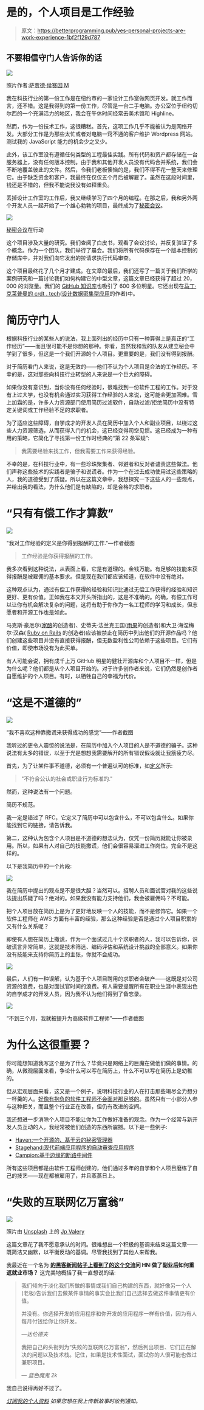 # 是的，个人项目是工作经验

> 原文：<https://betterprogramming.pub/yes-personal-projects-are-work-experience-1bf2f129d787>

## 不要相信守门人告诉你的话

![](img/89f78c88b801a03d6ff6564250eda610.png)

照片作者:[萨贾德·侯赛因 M](https://burst.shopify.com/@sajjad01)

我在科技行业的第一份工作是在纽约市的一家设计工作室做网页开发。就工作而言，还不错。这是我得到的第一份工作，尽管是一台二手电脑。办公室位于纽约切尔西的一个充满活力的地区，我会在午休时间经常去美术馆和 Highline。

然而，作为一份技术工作，这很糟糕。首先，这项工作几乎不能被认为是网络开发。大部分工作是为那些太忙或者对电脑一窍不通的客户维护 Wordpress 网站。测试我的 JavaScript 能力的机会少之又少。

此外，该工作室没有遵循任何类型的工程最佳实践。所有代码和资产都存储在一台服务器上，没有任何版本控制。由于我和其他开发人员没有代码合并系统，我们会不断地覆盖彼此的文件。然后，令我们老板懊恼的是，我们不得不花一整天来修理它。由于缺乏资金和客户，我最终在仅仅五个月后被解雇了。虽然在这段时间里，钱还是不错的，但我不能说我没有如释重负。

丢掉设计工作室的工作后，我又继续学习了四个月的编程。在那之后，我和另外两个开发人员一起开始了一个雄心勃勃的项目，最终成为了[秘密会议](https://conclave-team.github.io/conclave-site/)。

![](img/64afa759497b1b6d751bfcb475905513.png)

[秘密会议](https://conclave.tech/)在行动

这个项目涉及大量的研究。我们查阅了白皮书，观看了会议讨论，并反复验证了多个概念。作为一个团队，我们举行了晨会。我们将所有代码保存在一个版本控制的存储库中，并对我们向它发出的拉请求执行代码审查。

这个项目最终花了几个月才建成。在文章的最后，我们还写了一篇关于我们所学的案例研究和一篇讨论我们如何构建它的中型文章，这篇文章已经获得了超过 20，000 的浏览量。我们的 [GitHub 知识库](https://github.com/conclave-team/conclave)也吸引了 600 多位明星。它还出现在[马丁·克莱普曼的 crdt . tech](https://crdt.tech/implementations#text-editors)([设计数据密集型应用](https://dataintensive.net/)的作者)中。

# 简历守门人

根据科技行业的某些人的说法，我上面列出的经历中只有一种算得上是真正的“工作经历”——而且很可能不是你想的那种。你看，虽然我和我的队友从建立秘会中学到了很多，但这是一个我们开源的个人项目。更重要的是，我们没有得到报酬。

对于简历看门人来说，这是无效的——他们不认为个人项目是合法的工作经历。不幸的是，这对那些向科技行业转型的人来说是一个巨大的障碍。

如果你没有意识到，当你没有任何经验时，很难找到一份软件工程的工作。对于没有上过大学，也没有机会通过实习获得工作经验的人来说，这可能会更加困难。雪上加霜的是，许多人力资源部门使用简历过滤软件，自动过滤/拒绝简历中没有特定关键词或工作经验不足的求职者。

为了适应这些障碍，自学成才的开发人员在简历中加入个人和副业项目，以绕过这些人力资源筛选，从而获得入门的机会，这已经变得司空见惯。这已经成为一种有用的策略，它简化了寻找第一份工作时经典的“第 22 条军规”:

> 我需要经验来找工作，但我需要工作来获得经验。

不幸的是，在科技行业中，有一些珍珠聚集者、邻避者和反对者谴责这些做法。他们声称这些技术的实践者是骗子和说谎者。作为一个在过去成功使用过这些策略的人，我的道德受到了质疑。所以在这篇文章中，我想探究一下这些人的一些观点，并给出我的看法，为什么他们是有缺陷的，却是合格的求职者。

# “只有有偿工作才算数”

![](img/a83686b01a6282c8de5b284beced6f99.png)

"我对工作经验的定义是你得到报酬的工作."—作者截图

> 工作经验是你获得报酬的工作。

我多次看到这种说法，从表面上看，它是有道理的。金钱万能。有足够的技能来获得报酬是被雇佣的基本要求。但是现在我们都应该知道，在软件中没有绝对。

这种观点认为，通过有偿工作获得的经验和知识比通过无偿工作获得的经验和知识更好、更有价值。正如我在本文开头所指出的，这是不准确的。的确，有偿工作可以让你有机会解决复杂的问题，这将有助于你作为一名工程师的学习和成长，但志愿者和开源工作也是如此。

马克斯·豪厄尔([家酿](https://github.com/Homebrew/brew)的创造者)、史蒂夫·法兰克王国([雨果](https://github.com/gohugoio/hugo)的创造者)和大卫·海涅梅尔·汉森( [Ruby on Rails](https://github.com/rails/rails) 的创造者)应该被禁止在简历中列出他们的开源作品吗？他们创建这些项目并没有直接获得报酬，但无数盈利性公司依赖于这些项目。它们有价值，即使市场没有为此买单。

有人可能会说，拥有成千上万 GitHub 明星的健壮开源库和个人项目不一样，但是为什么呢？他们都是从个人项目开始的。对于许多创作者来说，它们仍然是创作者自愿维护的个人项目。有时，以牺牲自己的幸福为代价。

# “这是不道德的”

![](img/f5a1871d2a30ba1007b96c7059c4bf9b.png)

“我不喜欢这种靠撒谎来获得成功的感觉”——作者截图

我听过的更令人震惊的说法是，在简历中加入个人项目的人是不道德的骗子。这种说法有太多的错误，以至于光是想想我需要解开的所有错误假设就让我筋疲力尽。

首先，为了让某件事不道德，必须有一个普遍认可的标准，如[定义](https://www.wordnik.com/words/unethical)所示:

> "不符合公认的社会或职业行为标准的."

然而，这种说法有一个问题。

简历不规范。

我一定是错过了 RFC，它定义了简历中可以包含什么，不可以包含什么。如果你能找到它的链接，请告诉我。

第二，这种认为包含个人项目是不道德的想法认为，仅凭一份简历就能让你被录用。所以，如果有人对自己的技能撒谎，他们会很容易溜进工作岗位。完全不是这样的。

以下是我简历中的一个片段:

![](img/0976103e4f58b66fb07233749ea2c8c8.png)

我在简历中提出的观点是不是很大胆？当然可以。招聘人员和面试官对我的这些说法提出质疑了吗？绝对的。如果我没有能力支持他们，我会被雇佣吗？不可能。

把个人项目放在简历上是为了更好地反映一个人的技能，而不是修饰它。如果一个软件工程师在 AWS 方面有丰富的经验，那么这种经验是否是通过个人项目积累的又有什么关系呢？

即使有人想在简历上撒谎，作为一个面试过几十个求职者的人，我可以告诉你，识破谎言非常简单。这就是技术筛选、编码评估和系统设计挑战的全部意义。如果你没有技能来支持你简历上的主张，你就不会成功。

![](img/bdd9d5da6fb2f8e877dfb5008c9d2cb4.png)

最后，人们有一种误解，认为基于个人项目聘用的求职者会破产——这既是对公司资源的浪费，也是对面试官时间的浪费。有人需要提醒所有在职业生涯中表现出色的自学成才的开发人员，因为我不认为他们得到了备忘录。

![](img/d7161a87c8280429d79ef13621e7c70d.png)

“不到三个月，我就被提升为高级软件工程师”——作者截图

# 为什么这很重要？

你可能想知道我写这个是为了什么？毕竟只是网络上的巨魔在做他们做的事情。的确，从微观层面来看，争论什么可以写在简历上，什么不可以写在简历上是幼稚的。

但从宏观层面来看，这又是一个例子，说明科技行业的人在打击那些竭尽全力想分一杯羹的人。[好像有抱负的软件工程师不会面对那足够的](https://medium.com/free-code-camp/am-i-a-real-software-engineer-yet-a0f38a2248c0)。虽然只有一小部分人参与这种把关，而且整个行业正在改善，但仍有改进的空间。

我还想进一步消除个人项目不能让你为工作做好准备的观念。作为一个经常与新开发人员互动的人，我经常被他们创造的东西所震撼。以下是一些例子:

*   [Haven:一个开源的、基于云的秘密管理器](https://haven-secrets.github.io/)
*   [Stagehand:现代前端应用程序的自动审查应用程序](https://stagehand-framework.github.io/)
*   [Campion:基于边缘的断路中间件](https://campion-breaker.github.io/)

所有这些项目都是由软件工程师创建的，他们通过多年的自学和个人项目磨练了自己的技艺——现在都被雇用了，并且蒸蒸日上。

# “失败的互联网亿万富翁”

![](img/19366b9389d83a410246d2eebb6ded81.png)

照片由 [Unsplash](https://unsplash.com?utm_source=medium&utm_medium=referral) 上的 [Jp Valery](https://unsplash.com/@jpvalery?utm_source=medium&utm_medium=referral)

这篇文章花了我不愿意承认的时间。很难想出一个积极的基调来结束这篇文章——既简洁又幽默，以平衡反动的基调。尽管我找到了其他人来帮我。

我最近在一个名为 [**的黑客新闻帖子上看到了**](https://news.ycombinator.com/item?id=27501316)**[的这个交流](https://news.ycombinator.com/item?id=27501681)问 HN:做了副业后如何重返就业市场？** 这完美地概括了我一直想说的话:

> 我们倾向于淡化我们所做的事情或我们自己构建的东西，就好像另一个人(老板)告诉我们去做某件事情的事实会比我们自己选择去做这件事情更有价值。
> 
> 并没有。你选择开发的应用程序和你开发的应用程序一样有价值，因为有人每月付钱给你让你开发。
> 
> *—达伦德夫*
> 
> 我把自己的头衔列为“失败的互联网亿万富翁”，然后列出项目、它们正在解决的问题以及技术栈。记住，如果是技术性面试，面试你的人很可能也做过兼职项目。
> 
> — *蓝色魔鬼 2k*

我自己说得再好不过了。

[*订阅我的个人资料*](https://medium.com/subscribe/@SunnyB) *如果您想在我上传新故事时收到通知。*
